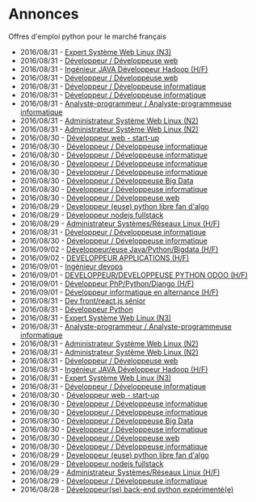 # Annonces

Offres d'emploi python pour le marché français

* 2016/08/31 - [Expert Système Web Linux (N3)](http://www.pyjobs.fr/jobs/details/18/expert-systeme-web-linux-n3 "Expert Système Web Linux (N3)")
* 2016/08/31 - [Développeur / Développeuse web](http://www.pyjobs.fr/jobs/details/75/developpeur-developpeuse-web "Développeur / Développeuse web")
* 2016/08/31 - [Ingénieur JAVA Développeur Hadoop (H/F)](http://www.pyjobs.fr/jobs/details/100/ingenieur-java-developpeur-hadoop-h-f "Ingénieur JAVA Développeur Hadoop (H/F)")
* 2016/08/31 - [Développeur / Développeuse web](http://www.pyjobs.fr/jobs/details/707/developpeur-developpeuse-web "Développeur / Développeuse web")
* 2016/08/31 - [Développeur / Développeuse informatique](http://www.pyjobs.fr/jobs/details/696/developpeur-developpeuse-informatique "Développeur / Développeuse informatique")
* 2016/08/31 - [Développeur / Développeuse informatique](http://www.pyjobs.fr/jobs/details/695/developpeur-developpeuse-informatique "Développeur / Développeuse informatique")
* 2016/08/31 - [Analyste-programmeur / Analyste-programmeuse informatique](http://www.pyjobs.fr/jobs/details/697/analyste-programmeur-analyste-programmeuse-informatique "Analyste-programmeur / Analyste-programmeuse informatique")
* 2016/08/31 - [Administrateur Système Web Linux (N2)](http://www.pyjobs.fr/jobs/details/27/administrateur-systeme-web-linux-n2 "Administrateur Système Web Linux (N2)")
* 2016/08/31 - [Administrateur Système Web Linux (N2)](http://www.pyjobs.fr/jobs/details/44/administrateur-systeme-web-linux-n2 "Administrateur Système Web Linux (N2)")
* 2016/08/30 - [Développeur web - start-up](http://www.pyjobs.fr/jobs/details/10/developpeur-web-start-up "Développeur web - start-up")
* 2016/08/30 - [Développeur / Développeuse informatique](http://www.pyjobs.fr/jobs/details/699/developpeur-developpeuse-informatique "Développeur / Développeuse informatique")
* 2016/08/30 - [Développeur / Développeuse informatique](http://www.pyjobs.fr/jobs/details/702/developpeur-developpeuse-informatique "Développeur / Développeuse informatique")
* 2016/08/30 - [Développeur / Développeuse informatique](http://www.pyjobs.fr/jobs/details/698/developpeur-developpeuse-informatique "Développeur / Développeuse informatique")
* 2016/08/30 - [Développeur / Développeuse informatique](http://www.pyjobs.fr/jobs/details/98/developpeur-developpeuse-informatique "Développeur / Développeuse informatique")
* 2016/08/30 - [Développeur / Développeuse Big Data](http://www.pyjobs.fr/jobs/details/91/developpeur-developpeuse-big-data "Développeur / Développeuse Big Data")
* 2016/08/30 - [Développeur / Développeuse informatique](http://www.pyjobs.fr/jobs/details/95/developpeur-developpeuse-informatique "Développeur / Développeuse informatique")
* 2016/08/30 - [Développeur / Développeuse web](http://www.pyjobs.fr/jobs/details/111/developpeur-developpeuse-web "Développeur / Développeuse web")
* 2016/08/29 - [Developpeur (euse) python libre fan d'algo](http://www.pyjobs.fr/jobs/details/5/developpeur-euse-python-libre-fan-dalgo "Developpeur (euse) python libre fan d'algo")
* 2016/08/29 - [Développeur nodejs fullstack](http://www.pyjobs.fr/jobs/details/24/developpeur-nodejs-fullstack "Développeur nodejs fullstack")
* 2016/08/29 - [Administrateur Systèmes/Réseaux Linux (H/F)](http://www.pyjobs.fr/jobs/details/41/administrateur-systemes-reseaux-linux-h-f "Administrateur Systèmes/Réseaux Linux (H/F)")
* 2016/08/31 - [Développeur / Développeuse informatique](http://www.pyjobs.fr/jobs/details/102/developpeur-developpeuse-informatique "Développeur / Développeuse informatique")
* 2016/08/30 - [Développeur / Développeuse informatique](http://www.pyjobs.fr/jobs/details/108/developpeur-developpeuse-informatique "Développeur / Développeuse informatique")
* 2016/09/02 - [Développeur/euse Java/Python/Bigdata (H/F)](http://www.pyjobs.fr/jobs/details/57/developpeur-euse-java-python-bigdata-h-f "Développeur/euse Java/Python/Bigdata (H/F)")
* 2016/09/02 - [DEVELOPPEUR APPLICATIONS (H/F)](http://www.pyjobs.fr/jobs/details/80/developpeur-applications-h-f "DEVELOPPEUR APPLICATIONS (H/F)")
* 2016/09/01 - [Ingénieur devops](http://www.pyjobs.fr/jobs/details/2/ingenieur-devops "Ingénieur devops")
* 2016/09/01 - [DEVELOPPEUR/DEVELOPPEUSE PYTHON ODOO (H/F)](http://www.pyjobs.fr/jobs/details/60/developpeur-developpeuse-python-odoo-h-f "DEVELOPPEUR/DEVELOPPEUSE PYTHON ODOO (H/F)")
* 2016/09/01 - [Développeur PhP/Python/Django (H/F)](http://www.pyjobs.fr/jobs/details/72/developpeur-php-python-django-h-f "Développeur PhP/Python/Django (H/F)")
* 2016/09/01 - [Développeur informatique en alternance (H/F)](http://www.pyjobs.fr/jobs/details/76/developpeur-informatique-en-alternance-h-f "Développeur informatique en alternance (H/F)")
* 2016/08/31 - [Dev front/react.js sénior](http://www.pyjobs.fr/jobs/details/11/dev-front-react-js-senior "Dev front/react.js sénior")
* 2016/08/31 - [Développeur Python](http://www.pyjobs.fr/jobs/details/3/developpeur-python "Développeur Python")
* 2016/08/31 - [Expert Système Web Linux (N3)](http://www.pyjobs.fr/jobs/details/32/expert-systeme-web-linux-n3 "Expert Système Web Linux (N3)")
* 2016/08/31 - [Analyste-programmeur / Analyste-programmeuse informatique](http://www.pyjobs.fr/jobs/details/95/analyste-programmeur-analyste-programmeuse-informatique "Analyste-programmeur / Analyste-programmeuse informatique")
* 2016/08/31 - [Administrateur Système Web Linux (N2)](http://www.pyjobs.fr/jobs/details/39/administrateur-systeme-web-linux-n2 "Administrateur Système Web Linux (N2)")
* 2016/08/31 - [Administrateur Système Web Linux (N2)](http://www.pyjobs.fr/jobs/details/21/administrateur-systeme-web-linux-n2 "Administrateur Système Web Linux (N2)")
* 2016/08/31 - [Développeur / Développeuse web](http://www.pyjobs.fr/jobs/details/88/developpeur-developpeuse-web "Développeur / Développeuse web")
* 2016/08/31 - [Ingénieur JAVA Développeur Hadoop (H/F)](http://www.pyjobs.fr/jobs/details/84/ingenieur-java-developpeur-hadoop-h-f "Ingénieur JAVA Développeur Hadoop (H/F)")
* 2016/08/31 - [Expert Système Web Linux (N3)](http://www.pyjobs.fr/jobs/details/29/expert-systeme-web-linux-n3 "Expert Système Web Linux (N3)")
* 2016/08/31 - [Développeur / Développeuse informatique](http://www.pyjobs.fr/jobs/details/93/developpeur-developpeuse-informatique "Développeur / Développeuse informatique")
* 2016/08/30 - [Développeur web - start-up](http://www.pyjobs.fr/jobs/details/7/developpeur-web-start-up "Développeur web - start-up")
* 2016/08/30 - [Développeur / Développeuse informatique](http://www.pyjobs.fr/jobs/details/125/developpeur-developpeuse-informatique "Développeur / Développeuse informatique")
* 2016/08/30 - [Développeur / Développeuse informatique](http://www.pyjobs.fr/jobs/details/110/developpeur-developpeuse-informatique "Développeur / Développeuse informatique")
* 2016/08/30 - [Développeur / Développeuse Big Data](http://www.pyjobs.fr/jobs/details/105/developpeur-developpeuse-big-data "Développeur / Développeuse Big Data")
* 2016/08/30 - [Développeur / Développeuse informatique](http://www.pyjobs.fr/jobs/details/127/developpeur-developpeuse-informatique "Développeur / Développeuse informatique")
* 2016/08/30 - [Développeur / Développeuse web](http://www.pyjobs.fr/jobs/details/131/developpeur-developpeuse-web "Développeur / Développeuse web")
* 2016/08/30 - [Développeur / Développeuse informatique](http://www.pyjobs.fr/jobs/details/99/developpeur-developpeuse-informatique "Développeur / Développeuse informatique")
* 2016/08/29 - [Developpeur (euse) python libre fan d'algo](http://www.pyjobs.fr/jobs/details/18/developpeur-euse-python-libre-fan-dalgo "Developpeur (euse) python libre fan d'algo")
* 2016/08/29 - [Développeur nodejs fullstack](http://www.pyjobs.fr/jobs/details/14/developpeur-nodejs-fullstack "Développeur nodejs fullstack")
* 2016/08/29 - [Administrateur Systèmes/Réseaux Linux (H/F)](http://www.pyjobs.fr/jobs/details/35/administrateur-systemes-reseaux-linux-h-f "Administrateur Systèmes/Réseaux Linux (H/F)")
* 2016/08/29 - [Développeur / Développeuse informatique](http://www.pyjobs.fr/jobs/details/122/developpeur-developpeuse-informatique "Développeur / Développeuse informatique")
* 2016/08/28 - [Développeur(se) back-end python expérimenté(e)](http://www.pyjobs.fr/jobs/details/26/developpeur-se-back-end-python-experimente-e "Développeur(se) back-end python expérimenté(e)")

